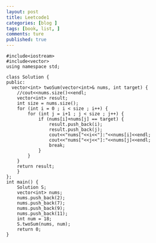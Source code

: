 ```yaml
---
layout: post
title: Leetcode1
categories: [blog ]
tags: [book, list, ]
comments: ture 
published: true  
---
```


 
	#include<iostream>
	#include<vector>
	using namespace std;

	class Solution {
	public:
   	  vector<int> twoSum(vector<int>& nums, int target) {
        //cout<<nums.size()<<endl;
        vector<int> result;
        int size = nums.size();
        for (int i = 0 ; i < size ; i++) {
            for (int j = i+1 ; j < size ; j++) {
                if (nums[i]+nums[j] == target) {
                    result.push_back(i);
                    result.push_back(j);
                    cout<<"nums["<<i<<"]:"<<nums[i]<<endl;
                    cout<<"nums["<<j<<"]:"<<nums[j]<<endl;
                    break;
                }
            }
        }
    	return result;
    	}
	};
	int main() {
    	Solution S;
    	vector<int> nums;
    	nums.push_back(2);
    	nums.push_back(7);
    	nums.push_back(9);
    	nums.push_back(11);
    	int num = 18;
    	S.twoSum(nums, num);
    	return 0;
 	}